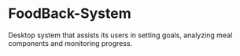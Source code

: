 # FoodBack-System
Desktop system that assists its users in setting goals, analyzing meal components and monitoring progress.
